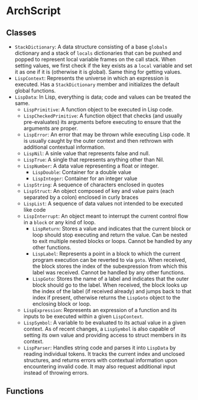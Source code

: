 # ArchScript

## Classes
  - `StackDictionary`: A data structure consisting of a base `globals` dictionary and a stack of `locals` dictionaries that can be pushed and popped to represent local variable frames on the call stack. When setting values, we first check if the key exists as a `local` variable and set it as one if it is (otherwise it is global). Same thing for getting values.
  - `LispContext`: Represents the universe in which an expression is executed. Has a `StackDictionary` member and initializes the default global functions.
  - `LispData`: In Lisp, everything is data; code and values can be treated the same.
    - `LispPrimitive`: A function object to be executed in Lisp code.
  	- `LispCheckedPrimitive`: A function object that checks (and usually pre-evaluates) its arguments before executing to ensure that the arguments are proper.
  	- `LispError`: An error that may be thrown while executing Lisp code. It is usually caught by the outer context and then rethrown with additional contextual information.
  	- `LispNil`: A sinle value that represents false and null.
  	- `LispTrue`: A single that represents anything other than Nil.
	- `LispNumber`: A data value representing a float or integer.
	  - `LispDouble`: Container for a double value
	  - `LispInteger`: Container for an integer value
	- `LispString`: A sequence of characters enclosed in quotes
	- `LispStruct`: An object composed of key and value pairs (each separated by a colon) enclosed in curly braces
	- `LispList`: A sequence of data values not intended to be executed like code
	- `LispInterrupt`: An object meant to interrupt the current control flow in a `block` or any kind of loop.
	  - `LispReturn`: Stores a value and indicates that the current block or loop should stop executing and return the value. Can be nested to exit multiple nested blocks or loops. Cannot be handled by any other functions.
	  - `LispLabel`: Represents a point in a block to which the current program execution can be reverted to via `goto`. When received, the block stores the index of the subexpression from which this label was received. Cannot be handled by any other functions.
	  - `LispGoto`: Stores the name of a label and indicates that the outer block should go to the label. When received, the block looks up the index of the label (if received already) and jumps back to that index if present, otherwise returns the `LispGoto` object to the enclosing block or loop.
	- `LispExpression`: Represents an expression of a function and its inputs to be executed within a given `LispContext`.
	- `LispSymbol`: A variable to be evaluated to its actual value in a given context. As of recent changes, a `LispSymbol` is also capable of setting its own value and providing access to struct members in its context.
	- `LispParser`: Handles string code and parses it into `LispData` by reading individual tokens. It tracks the current index and unclosed structures, and returns errors with contextual information upon encountering invalid code. It may also request additional input instead of throwing errors.
## Functions
